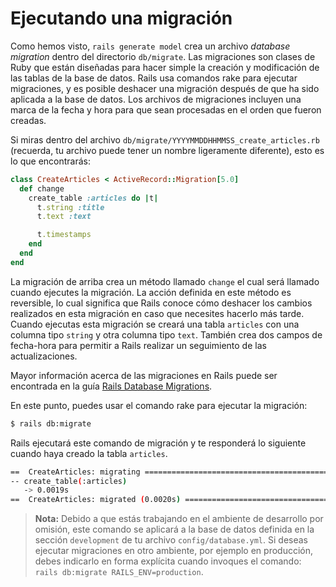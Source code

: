 Ejecutando una migración
========================

Como hemos visto, `rails generate model` crea un archivo _database
migration_ dentro del directorio `db/migrate`.
Las migraciones son clases de Ruby que están diseñadas para hacer simple la
creación y modificación de las tablas de la base de datos. Rails usa comandos rake
para ejecutar migraciones, y es posible deshacer una migración después de que ha sido aplicada
a la base de datos. Los archivos de migraciones incluyen una marca de la fecha y hora para
que sean procesadas en el orden que fueron creadas.

Si miras dentro del archivo `db/migrate/YYYYMMDDHHMMSS_create_articles.rb` (recuerda,
tu archivo puede tener un nombre ligeramente diferente), esto es lo que encontrarás:

```ruby
class CreateArticles < ActiveRecord::Migration[5.0]
  def change
    create_table :articles do |t|
      t.string :title
      t.text :text

      t.timestamps
    end
  end
end
```

La migración de arriba crea un método llamado `change` el cual será llamado cuando ejecutes
la migración. La acción definida en este método es reversible, lo cual significa que Rails
conoce cómo deshacer los cambios realizados en esta migración en caso que necesites hacerlo
más tarde. Cuando ejecutas esta migración se creará una tabla `articles` con una columna tipo `string`
y otra columna tipo `text`. También crea dos campos de fecha-hora para permitir a Rails realizar
un seguimiento de las actualizaciones.

Mayor información acerca de las migraciones en Rails
puede ser encontrada en la guía [Rails Database Migrations](http://guides.rubyonrails.org/migrations.html).

En este punto, puedes usar el comando rake para ejecutar la migración:

```bash
$ rails db:migrate
```

Rails ejecutará este comando de migración y te responderá lo siguiente cuando haya
creado la tabla `articles`.

```bash
==  CreateArticles: migrating ==================================================
-- create_table(:articles)
   -> 0.0019s
==  CreateArticles: migrated (0.0020s) =========================================
```

> **Nota:** Debido a que estás trabajando en el ambiente de desarrollo por omisión,
este comando se aplicará a la base de datos definida en la sección `development`
de tu archivo `config/database.yml`. Si deseas ejecutar migraciones en otro
ambiente, por ejemplo en producción, debes indicarlo en forma explícita cuando
invoques el comando: `rails db:migrate RAILS_ENV=production`.

